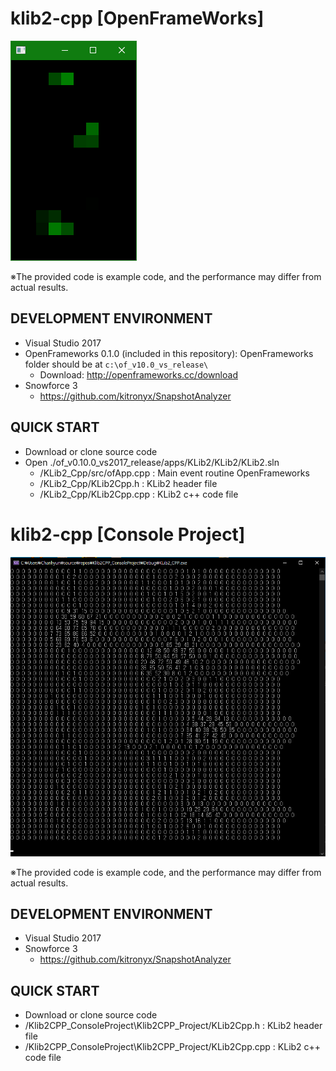 # klib2-cpp  [OpenFrameWorks]

![Original](img/KLib2_Cpp_Demo.png)

※The provided code is example code, and the performance may differ from actual results.

DEVELOPMENT ENVIRONMENT
-----------------------
* Visual Studio 2017
* OpenFrameworks 0.1.0 (included in this repository): OpenFrameworks folder should be at `c:\of_v10.0_vs_release\`
  * Download: http://openframeworks.cc/download
* Snowforce 3
   * https://github.com/kitronyx/SnapshotAnalyzer
   
QUICK START
-----------
* Download or clone source code
* Open ./of_v0.10.0_vs2017_release/apps/KLib2/KLib2/KLib2.sln
   * /KLib2_Cpp/src/ofApp.cpp : Main event routine OpenFrameworks
   * /KLib2_Cpp/KLib2Cpp.h : KLib2 header file
   * /KLib2_Cpp/KLib2Cpp.cpp : KLib2 c++ code file





# klib2-cpp  [Console Project]

![Original](img/KLib2_Cpp_Console_Demo.png)

※The provided code is example code, and the performance may differ from actual results.

DEVELOPMENT ENVIRONMENT
-----------------------
* Visual Studio 2017
* Snowforce 3
   * https://github.com/kitronyx/SnapshotAnalyzer
   
QUICK START
-----------
* Download or clone source code
* /Klib2CPP_ConsoleProject\Klib2CPP_Project/KLib2Cpp.h : KLib2 header file
* /Klib2CPP_ConsoleProject\Klib2CPP_Project/KLib2Cpp.cpp : KLib2 c++ code file
